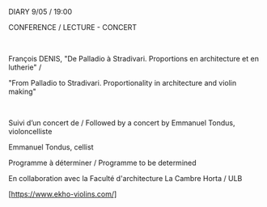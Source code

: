 DIARY
9/05 / 19:00

CONFERENCE / LECTURE - CONCERT

​

 François DENIS, "De Palladio à Stradivari. Proportions en architecture et en lutherie" /

"From Palladio to Stradivari. Proportionality in architecture and violin making"

​

Suivi d’un concert de / Followed by a concert by Emmanuel Tondus, violoncelliste 

Emmanuel Tondus, cellist

Programme à déterminer / Programme to be determined

En collaboration avec la Faculté d'architecture La Cambre Horta / ULB

[https://www.ekho-violins.com/]
